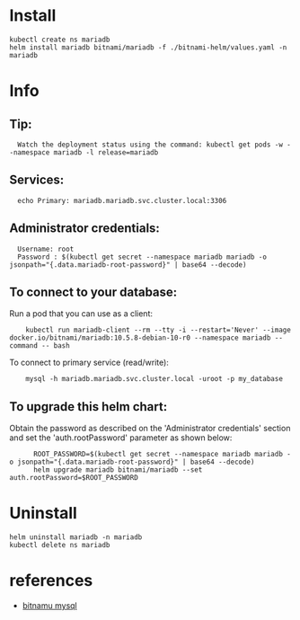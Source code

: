 

# Install 
```
kubectl create ns mariadb 
helm install mariadb bitnami/mariadb -f ./bitnami-helm/values.yaml -n mariadb
```

# Info
## Tip:
```
  Watch the deployment status using the command: kubectl get pods -w --namespace mariadb -l release=mariadb
```
## Services:
```
  echo Primary: mariadb.mariadb.svc.cluster.local:3306
```
## Administrator credentials:
```
  Username: root
  Password : $(kubectl get secret --namespace mariadb mariadb -o jsonpath="{.data.mariadb-root-password}" | base64 --decode)
```

## To connect to your database:

Run a pod that you can use as a client:
``` 
    kubectl run mariadb-client --rm --tty -i --restart='Never' --image  docker.io/bitnami/mariadb:10.5.8-debian-10-r0 --namespace mariadb --command -- bash
``` 
To connect to primary service (read/write):
```
    mysql -h mariadb.mariadb.svc.cluster.local -uroot -p my_database
```

## To upgrade this helm chart:
Obtain the password as described on the 'Administrator credentials' section and set the 'auth.rootPassword' parameter as shown below:
```
      ROOT_PASSWORD=$(kubectl get secret --namespace mariadb mariadb -o jsonpath="{.data.mariadb-root-password}" | base64 --decode)
      helm upgrade mariadb bitnami/mariadb --set auth.rootPassword=$ROOT_PASSWORD
```


# Uninstall 
```
helm uninstall mariadb -n mariadb
kubectl delete ns mariadb 
```

# references
- [bitnamu mysql](https://bitnami.com/stack/mariadb/helm)
